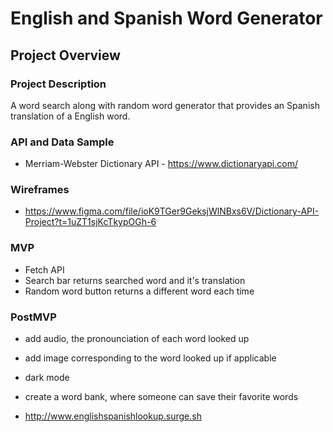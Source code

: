 # English and Spanish Word Generator

## Project Overview

### Project Description
A word search along with random word generator that provides an Spanish translation of a English word.

### API and Data Sample 
- Merriam-Webster Dictionary API - https://www.dictionaryapi.com/

### Wireframes
- https://www.figma.com/file/ioK9TGer9GeksjWlNBxs6V/Dictionary-API-Project?t=1uZT1sjKcTkypOGh-6

### MVP
- Fetch API
- Search bar returns searched word and it's translation
- Random word button returns a different word each time 

### PostMVP
- add audio, the pronounciation of each word looked up
- add image corresponding to the word looked up if applicable
- dark mode
- create a word bank, where someone can save their favorite words

- http://www.englishspanishlookup.surge.sh
